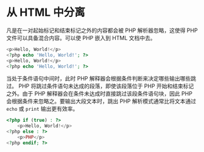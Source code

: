 # 从 HTML 中分离

凡是在一对起始标记和结束标记之外的内容都会被 PHP 解析器忽略，这使得 PHP 文件可以具备混合内容。可以使 PHP 嵌入到 HTML 文档中去。

```php
<p>Hello, World!</p>
<?php echo 'Hello, World!'; ?>
<p>Hello, World!</p>
<?php echo 'Hello, World!'; ?>
```

当处于条件语句中间时，此时 PHP 解释器会根据条件判断来决定哪些输出哪些跳过。 PHP 将跳过条件语句未达成的段落，即使该段落位于 PHP 开始和结束标记之外。由于 PHP 解释器会在条件未达成时直接跳过该段条件语句块，因此 PHP 会根据条件来忽略之。要输出大段文本时，跳出 PHP 解析模式通常比将文本通过 `echo` 或 `print` 输出更有效率。

```php
<?php if (true) : ?>
    <p>Hello, World!</p>
<?php else : ?>
    <p>PHP</p>
<?php endif; ?>
```

